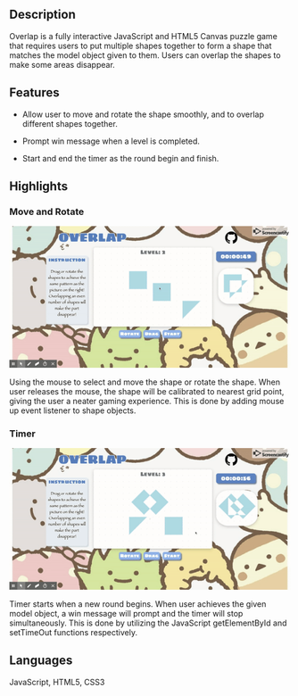 ## Description

Overlap is a fully interactive JavaScript and HTML5 Canvas puzzle game that requires users to put multiple shapes together to form a shape that matches the model object given to them. Users can overlap the shapes to make some areas disappear.

## Features

- Allow user to move and rotate the shape smoothly, and to overlap different shapes together.

- Prompt win message when a level is completed.

- Start and end the timer as the round begin and finish.

## Highlights

### Move and Rotate

![alt text](readme_gif/move_and_rotate.gif "move and rotate")

Using the mouse to select and move the shape or rotate the shape. When user releases the mouse, the shape will be calibrated to nearest grid point, giving the user a neater gaming experience. This is done by adding mouse up event listener to shape objects.

### Timer

![alt text](readme_gif/timer_stop.gif "timer stop")

Timer starts when a new round begins. When user achieves the given model object, a win message will prompt and the timer will stop simultaneously. This is done by utilizing the JavaScript getElementById and setTimeOut functions respectively.

## Languages

JavaScript, HTML5, CSS3
